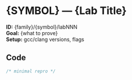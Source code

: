 # {SYMBOL} — {Lab Title}
**ID:** {family}/{symbol}/labNNN  
**Goal:** {what to prove}  
**Setup:** gcc/clang versions, flags

## Code
```c
/* minimal repro */
